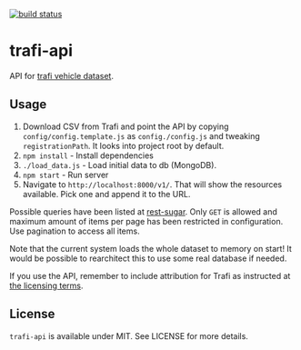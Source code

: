 [![build status](https://secure.travis-ci.org/koodilehto/trafi-api.png)](http://travis-ci.org/koodilehto/trafi-api)
# trafi-api

API for [trafi vehicle dataset](http://www.trafi.fi/palvelut/avoin_data).

## Usage

1. Download CSV from Trafi and point the API by copying `config/config.template.js` as `config./config.js` and tweaking `registrationPath`. It looks into project root by default.
2. `npm install` - Install dependencies
3. `./load_data.js` - Load initial data to db (MongoDB).
3. `npm start` - Run server
4. Navigate to `http://localhost:8000/v1/`. That will show the resources available. Pick one and append it to the URL.

Possible queries have been listed at [rest-sugar](https://github.com/sugarjs/rest-sugar). Only `GET` is allowed and maximum amount of items per page has been restricted in configuration. Use pagination to access all items.

Note that the current system loads the whole dataset to memory on start! It would be possible to rearchitect this to use some real database if needed.

If you use the API, remember to include attribution for Trafi as instructed at [the licensing terms](http://www.trafi.fi/palvelut/avoin_data/avoimen_datan_lisenssi).

## License

`trafi-api` is available under MIT. See LICENSE for more details.

